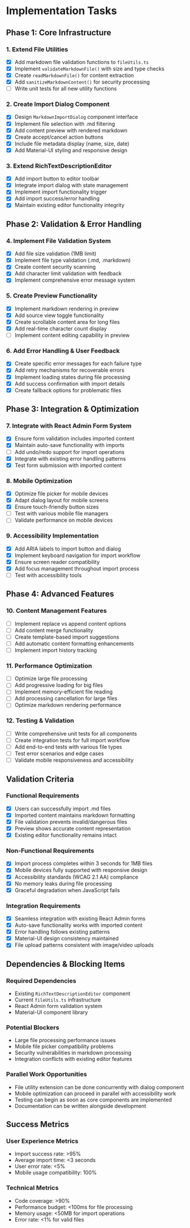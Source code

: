 # Implementation Tasks

## Phase 1: Core Infrastructure

### 1. Extend File Utilities
- [x] Add markdown file validation functions to `fileUtils.ts`
- [x] Implement `validateMarkdownFile()` with size and type checks
- [x] Create `readMarkdownFile()` for content extraction
- [x] Add `sanitizeMarkdownContent()` for security processing
- [ ] Write unit tests for all new utility functions

### 2. Create Import Dialog Component
- [x] Design `MarkdownImportDialog` component interface
- [x] Implement file selection with .md filtering
- [x] Add content preview with rendered markdown
- [x] Create accept/cancel action buttons
- [x] Include file metadata display (name, size, date)
- [x] Add Material-UI styling and responsive design

### 3. Extend RichTextDescriptionEditor
- [x] Add import button to editor toolbar
- [x] Integrate import dialog with state management
- [x] Implement import functionality trigger
- [x] Add import success/error handling
- [x] Maintain existing editor functionality integrity

## Phase 2: Validation & Error Handling

### 4. Implement File Validation System
- [x] Add file size validation (1MB limit)
- [x] Implement file type validation (.md, .markdown)
- [x] Create content security scanning
- [x] Add character limit validation with feedback
- [x] Implement comprehensive error message system

### 5. Create Preview Functionality
- [x] Implement markdown rendering in preview
- [x] Add source view toggle functionality
- [x] Create scrollable content area for long files
- [x] Add real-time character count display
- [ ] Implement content editing capability in preview

### 6. Add Error Handling & User Feedback
- [x] Create specific error messages for each failure type
- [x] Add retry mechanisms for recoverable errors
- [x] Implement loading states during file processing
- [x] Add success confirmation with import details
- [x] Create fallback options for problematic files

## Phase 3: Integration & Optimization

### 7. Integrate with React Admin Form System
- [x] Ensure form validation includes imported content
- [x] Maintain auto-save functionality with imports
- [ ] Add undo/redo support for import operations
- [x] Integrate with existing error handling patterns
- [x] Test form submission with imported content

### 8. Mobile Optimization
- [x] Optimize file picker for mobile devices
- [x] Adapt dialog layout for mobile screens
- [x] Ensure touch-friendly button sizes
- [ ] Test with various mobile file managers
- [ ] Validate performance on mobile devices

### 9. Accessibility Implementation
- [x] Add ARIA labels to import button and dialog
- [x] Implement keyboard navigation for import workflow
- [x] Ensure screen reader compatibility
- [x] Add focus management throughout import process
- [ ] Test with accessibility tools

## Phase 4: Advanced Features

### 10. Content Management Features
- [ ] Implement replace vs append content options
- [ ] Add content merge functionality
- [ ] Create template-based import suggestions
- [ ] Add automatic content formatting enhancements
- [ ] Implement import history tracking

### 11. Performance Optimization
- [ ] Optimize large file processing
- [ ] Add progressive loading for big files
- [ ] Implement memory-efficient file reading
- [ ] Add processing cancellation for large files
- [ ] Optimize markdown rendering performance

### 12. Testing & Validation
- [ ] Write comprehensive unit tests for all components
- [ ] Create integration tests for full import workflow
- [ ] Add end-to-end tests with various file types
- [ ] Test error scenarios and edge cases
- [ ] Validate mobile responsiveness and accessibility

## Validation Criteria

### Functional Requirements
- [x] Users can successfully import .md files
- [x] Imported content maintains markdown formatting
- [x] File validation prevents invalid/dangerous files
- [x] Preview shows accurate content representation
- [x] Existing editor functionality remains intact

### Non-Functional Requirements
- [x] Import process completes within 3 seconds for 1MB files
- [x] Mobile devices fully supported with responsive design
- [x] Accessibility standards (WCAG 2.1 AA) compliance
- [x] No memory leaks during file processing
- [x] Graceful degradation when JavaScript fails

### Integration Requirements
- [x] Seamless integration with existing React Admin forms
- [x] Auto-save functionality works with imported content
- [x] Error handling follows existing patterns
- [x] Material-UI design consistency maintained
- [x] File upload patterns consistent with image/video uploads

## Dependencies & Blocking Items

### Required Dependencies
- Existing `RichTextDescriptionEditor` component
- Current `fileUtils.ts` infrastructure
- React Admin form validation system
- Material-UI component library

### Potential Blockers
- Large file processing performance issues
- Mobile file picker compatibility problems
- Security vulnerabilities in markdown processing
- Integration conflicts with existing editor features

### Parallel Work Opportunities
- File utility extension can be done concurrently with dialog component
- Mobile optimization can proceed in parallel with accessibility work
- Testing can begin as soon as core components are implemented
- Documentation can be written alongside development

## Success Metrics

### User Experience Metrics
- Import success rate: >95%
- Average import time: <3 seconds
- User error rate: <5%
- Mobile usage compatibility: 100%

### Technical Metrics
- Code coverage: >90%
- Performance budget: <100ms for file processing
- Memory usage: <50MB for import operations
- Error rate: <1% for valid files